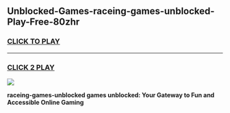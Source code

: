 
## Unblocked-Games-raceing-games-unblocked-Play-Free-80zhr
<h3>
<a href="https://premium76.site?title=raceing-games-unblocked&ref=10A">CLICK TO PLAY</a></h3>
<hr>

<h3>
<a href="https://premium76.site?title=raceing-games-unblocked&ref=10A">CLICK 2 PLAY</a>
  
</h3>

<a href="https://premium76.site?title=raceing-games-unblocked&ref=10A"><img src="https://clearcache.store/games.png"></a>


**raceing-games-unblocked games unblocked: Your Gateway to Fun and Accessible Online Gaming**
